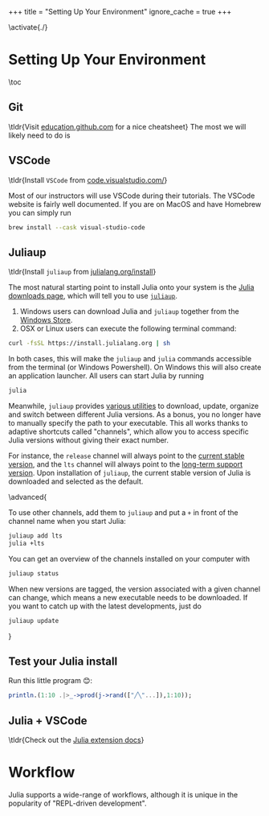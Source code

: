 +++
title = "Setting Up Your Environment"
ignore_cache = true
+++

<!-- Setup -->

\activate{./}


# Setting Up Your Environment

\toc

## Git
\tldr{Visit [education.github.com](https://education.github.com/git-cheat-sheet-education.pdf) for a nice cheatsheet}
The most we will likely need to do is 
## VSCode
\tldr{Install `VSCode` from [code.visualstudio.com/](https://code.visualstudio.com/)}

Most of our instructors will use VSCode during their tutorials. The VSCode website is fairly well documented. If you are on MacOS and have Homebrew you can simply run

```bash
brew install --cask visual-studio-code
```

## Juliaup
\tldr{Install `juliaup` from [julialang.org/install](https://julialang.org/install/)}

The most natural starting point to install Julia onto your system is the [Julia downloads page](https://julialang.org/downloads/), which will tell you to use [`juliaup`](https://github.com/JuliaLang/juliaup).

1. Windows users can download Julia and `juliaup` together from the [Windows Store](https://www.microsoft.com/store/apps/9NJNWW8PVKMN).
2. OSX or Linux users can execute the following terminal command:

```bash
curl -fsSL https://install.julialang.org | sh
```

In both cases, this will make the `juliaup` and `julia` commands accessible from the terminal (or Windows Powershell).
On Windows this will also create an application launcher.
All users can start Julia by running

```bash
julia
```

Meanwhile, `juliaup` provides [various utilities](https://github.com/JuliaLang/juliaup#using-juliaup) to download, update, organize and switch between different Julia versions.
As a bonus, you no longer have to manually specify the path to your executable.
This all works thanks to adaptive shortcuts called "channels", which allow you to access specific Julia versions without giving their exact number.

For instance, the `release` channel will always point to the [current stable version](https://julialang.org/downloads/#current_stable_release), and the `lts` channel will always point to the [long-term support version](https://julialang.org/downloads/#long_term_support_release).
Upon installation of `juliaup`, the current stable version of Julia is downloaded and selected as the default.

\advanced{

To use other channels, add them to `juliaup` and put a `+` in front of the channel name when you start Julia:

```bash
juliaup add lts
julia +lts
```

You can get an overview of the channels installed on your computer with

```bash
juliaup status
```

When new versions are tagged, the version associated with a given channel can change, which means a new executable needs to be downloaded.
If you want to catch up with the latest developments, just do

```bash
juliaup update
```
}

## Test your Julia install
Run this little program 😊:
```julia
println.(1:10 .|>_->prod(j->rand(["╱╲"...]),1:10));
```

## Julia + VSCode
\tldr{Check out the [Julia extension docs](https://www.julia-vscode.org/docs/dev/gettingstarted/#Installation-and-Configuration-1)}


# Workflow

Julia supports a wide-range of workflows, although it is unique in the popularity of "REPL-driven development".
